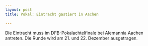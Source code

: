 ```yaml
---
layout: post
title: Pokal: Eintracht gastiert in Aachen

---
```


Die Eintracht muss im DFB-Pokalachtelfinale bei Alemannia Aachen antreten. Die Runde wird am 21. und 22. Dezember ausgetragen.


